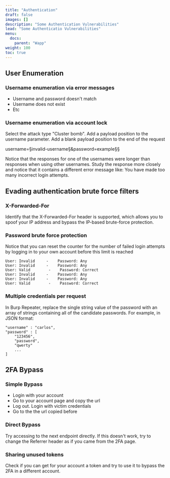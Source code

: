 ```yaml
---
title: "Authentication"
draft: false
images: []
description: "Some Authentication Vulnerabilities"
lead: "Some Authenticatio Vulnerabilities"
menu:
  docs:
    parent: "Wapp"
weight: 100
toc: true
---
```


## User Enumeration
### Username enumeration via error messages
* Username and password doesn't match
* Username does not exist
* Etc
### Username enumeration via account lock
Select the attack type "Cluster bomb". Add a payload position to the username parameter. Add a blank payload position to the end of the request

username=§invalid-username§&password=example§§

Notice that the responses for one of the usernames were longer than responses when using other usernames. Study the response more closely and notice that it contains a different error message like: You have made too many incorrect login attempts.
## Evading authentication brute force filters

### X-Forwarded-For
Identify that the X-Forwarded-For header is supported, which allows you to spoof your IP address and bypass the IP-based brute-force protection.
### Password brute force protection
Notice that you can reset the counter for the number of failed login attempts by logging in to your own account before this limit is reached
```
User: Invalid     -    Password: Any
User: Invalid     -    Password: Any
User: Valid        -    Password: Correct
User: Invalid     -    Password: Any
User: Invalid     -    Password: Any
User: Valid        -    Password: Correct
```
### Multiple credentials per request
In Burp Repeater, replace the single string value of the password with an array of strings containing all of the candidate passwords. For example, in JSON format:
```
"username" : "carlos",
"password" : [
    "123456",
    "password",
    "qwerty"
    ...
]
```
## 2FA Bypass
### Simple Bypass
* Login with your account
* Go to your account page and copy the url
* Log out. Login with victim credentials
* Go to the the url copied before
### Direct Bypass
Try accessing to the next endpoint directly. If this doesn't work, try to change the Referrer header as if you came from the 2FA page.
### Sharing unused tokens
Check if you can get for your account a token and try to use it to bypass the 2FA in a different account.
